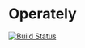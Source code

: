# Operately

[![Build Status](https://operately.semaphoreci.com/badges/operately/branches/main.svg?style=shields)](https://operately.semaphoreci.com/projects/operately)
